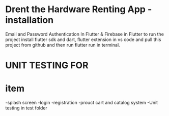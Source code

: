 # Drent the Hardware Renting App - installation
Email and Password Authentication In Flutter &amp; Firebase in Flutter 
to run the project install flutter sdk and dart, flutter extension in vs code and pull this project from github and then run flutter run in terminal.

# UNIT TESTING FOR 

# item
-splash screen
-login
-registration
-prouct cart and catalog system
-Unit testing in test folder 






